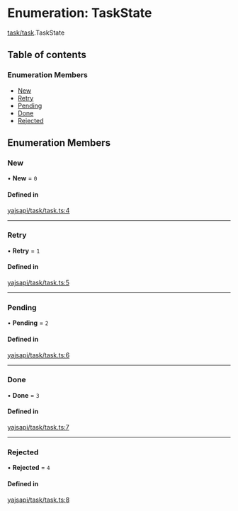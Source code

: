 # Enumeration: TaskState

[task/task](../modules/task_task.md).TaskState

## Table of contents

### Enumeration Members

- [New](task_task.TaskState.md#new)
- [Retry](task_task.TaskState.md#retry)
- [Pending](task_task.TaskState.md#pending)
- [Done](task_task.TaskState.md#done)
- [Rejected](task_task.TaskState.md#rejected)

## Enumeration Members

### New

• **New** = ``0``

#### Defined in

[yajsapi/task/task.ts:4](https://github.com/golemfactory/yajsapi/blob/e4105b2/yajsapi/task/task.ts#L4)

___

### Retry

• **Retry** = ``1``

#### Defined in

[yajsapi/task/task.ts:5](https://github.com/golemfactory/yajsapi/blob/e4105b2/yajsapi/task/task.ts#L5)

___

### Pending

• **Pending** = ``2``

#### Defined in

[yajsapi/task/task.ts:6](https://github.com/golemfactory/yajsapi/blob/e4105b2/yajsapi/task/task.ts#L6)

___

### Done

• **Done** = ``3``

#### Defined in

[yajsapi/task/task.ts:7](https://github.com/golemfactory/yajsapi/blob/e4105b2/yajsapi/task/task.ts#L7)

___

### Rejected

• **Rejected** = ``4``

#### Defined in

[yajsapi/task/task.ts:8](https://github.com/golemfactory/yajsapi/blob/e4105b2/yajsapi/task/task.ts#L8)
